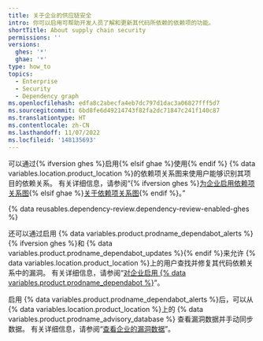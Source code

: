 ```yaml
---
title: 关于企业的供应链安全
intro: 你可以启用可帮助开发人员了解和更新其代码所依赖的依赖项的功能。
shortTitle: About supply chain security
permissions: ''
versions:
  ghes: '*'
  ghae: '*'
type: how_to
topics:
  - Enterprise
  - Security
  - Dependency graph
ms.openlocfilehash: edfa8c2abecfa4eb7dc797d1dac3a06827fff5d7
ms.sourcegitcommit: 6bd8fe6d49214743f82fa2dc71847c241f140c87
ms.translationtype: HT
ms.contentlocale: zh-CN
ms.lasthandoff: 11/07/2022
ms.locfileid: '148135693'
---
```

可以通过{% ifversion ghes %}启用{% elsif ghae %}使用{% endif %} {% data variables.location.product_location %}的依赖项关系图来使用户能够识别其项目的依赖关系。 有关详细信息，请参阅“{% ifversion ghes %}[为企业启用依赖项关系图](/admin/code-security/managing-supply-chain-security-for-your-enterprise/enabling-the-dependency-graph-for-your-enterprise){% elsif ghae %}[关于依赖项关系图](/code-security/supply-chain-security/understanding-your-software-supply-chain/about-the-dependency-graph){% endif %}。”

{% data reusables.dependency-review.dependency-review-enabled-ghes %}

还可以通过启用 {% data variables.product.prodname_dependabot_alerts %}{% ifversion ghes %}和 {% data variables.product.prodname_dependabot_updates %}{% endif %}来允许 {% data variables.location.product_location %}上的用户查找并修复其代码依赖关系中的漏洞。 有关详细信息，请参阅“[对企业启用 {% data variables.product.prodname_dependabot %}](/admin/configuration/configuring-github-connect/enabling-dependabot-for-your-enterprise)”。

启用 {% data variables.product.prodname_dependabot_alerts %}后，可以从 {% data variables.location.product_location %}上的 {% data variables.product.prodname_advisory_database %} 查看漏洞数据并手动同步数据。 有关详细信息，请参阅“[查看企业的漏洞数据](/admin/code-security/managing-supply-chain-security-for-your-enterprise/viewing-the-vulnerability-data-for-your-enterprise)”。

